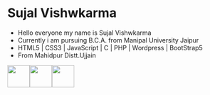 <h1>Sujal Vishwkarma</h1>
<ul>
  <li>Hello everyone my name is Sujal Vishwkarma</li>
  <li>Currently i am pursuing B.C.A. from Manipal University Jaipur</li>
  <li>HTML5 | CSS3 | JavaScript | C | PHP | Wordpress | BootStrap5 </li>
  <li>From Mahidpur Distt.Ujjain</li>
</ul>
<div style="display:flex;">
<img src="https://cdn-icons-png.flaticon.com/512/2111/2111463.png" width="50px">
<img src="https://cdn-icons-png.flaticon.com/512/3536/3536394.png" width="50px">
<img src="https://cdn-icons-png.flaticon.com/512/1384/1384060.png" width="50px">
</div>
